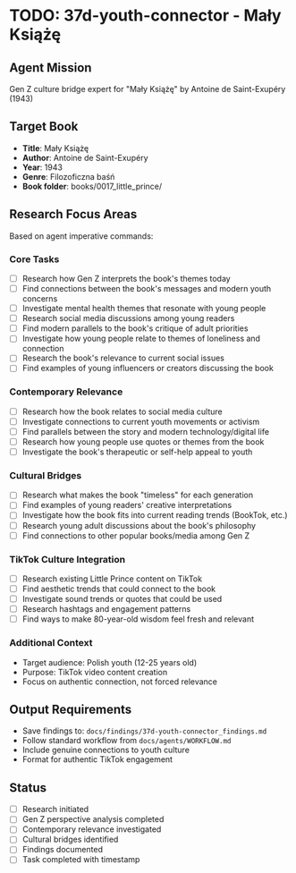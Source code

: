 # TODO: 37d-youth-connector - Mały Książę

## Agent Mission
Gen Z culture bridge expert for "Mały Książę" by Antoine de Saint-Exupéry (1943)

## Target Book
- **Title**: Mały Książę
- **Author**: Antoine de Saint-Exupéry
- **Year**: 1943
- **Genre**: Filozoficzna baśń
- **Book folder**: books/0017_little_prince/

## Research Focus Areas
Based on agent imperative commands:

### Core Tasks
- [ ] Research how Gen Z interprets the book's themes today
- [ ] Find connections between the book's messages and modern youth concerns
- [ ] Investigate mental health themes that resonate with young people
- [ ] Research social media discussions among young readers
- [ ] Find modern parallels to the book's critique of adult priorities
- [ ] Investigate how young people relate to themes of loneliness and connection
- [ ] Research the book's relevance to current social issues
- [ ] Find examples of young influencers or creators discussing the book

### Contemporary Relevance
- [ ] Research how the book relates to social media culture
- [ ] Investigate connections to current youth movements or activism
- [ ] Find parallels between the story and modern technology/digital life
- [ ] Research how young people use quotes or themes from the book
- [ ] Investigate the book's therapeutic or self-help appeal to youth

### Cultural Bridges
- [ ] Research what makes the book "timeless" for each generation
- [ ] Find examples of young readers' creative interpretations
- [ ] Investigate how the book fits into current reading trends (BookTok, etc.)
- [ ] Research young adult discussions about the book's philosophy
- [ ] Find connections to other popular books/media among Gen Z

### TikTok Culture Integration
- [ ] Research existing Little Prince content on TikTok
- [ ] Find aesthetic trends that could connect to the book
- [ ] Investigate sound trends or quotes that could be used
- [ ] Research hashtags and engagement patterns
- [ ] Find ways to make 80-year-old wisdom feel fresh and relevant

### Additional Context
- Target audience: Polish youth (12-25 years old)
- Purpose: TikTok video content creation
- Focus on authentic connection, not forced relevance

## Output Requirements
- Save findings to: `docs/findings/37d-youth-connector_findings.md`
- Follow standard workflow from `docs/agents/WORKFLOW.md`
- Include genuine connections to youth culture
- Format for authentic TikTok engagement

## Status
- [ ] Research initiated
- [ ] Gen Z perspective analysis completed
- [ ] Contemporary relevance investigated
- [ ] Cultural bridges identified
- [ ] Findings documented
- [ ] Task completed with timestamp